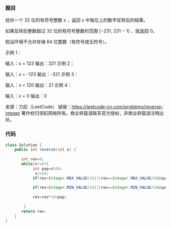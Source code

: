 ### 题目

给你一个 32 位的有符号整数 x ，返回 x 中每位上的数字反转后的结果。

如果反转后整数超过 32 位的有符号整数的范围 [−231,  231 − 1] ，就返回 0。

假设环境不允许存储 64 位整数（有符号或无符号）。


示例 1：

输入：x = 123
输出：321
示例 2：

输入：x = -123
输出：-321
示例 3：

输入：x = 120
输出：21
示例 4：

输入：x = 0
输出：0

来源：力扣（LeetCode）
链接：https://leetcode-cn.com/problems/reverse-integer
著作权归领扣网络所有。商业转载请联系官方授权，非商业转载请注明出处。

### 代码

```java
class Solution {
    public int reverse(int x) {
        
       int rev=0;
       while(x!=0){
            int pop=x%10;
             x/=10;
            if(rev>Integer.MAX_VALUE/10||(rev==Integer.MAX_VALUE/10&&pop>7))return 0;
            
            if(rev<Integer.MIN_VALUE/10||(rev==Integer.MIN_VALUE/10&&pop<-8)) return 0;
            
            rev=rev*10+pop;
           
        } 
       return rev;
    }
}

```


